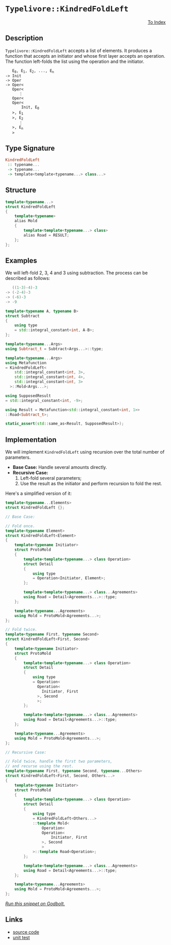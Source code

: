 <!-- Copyright 2024 Feng Mofan
SPDX-License-Identifier: Apache-2.0 -->

# `Typelivore::KindredFoldLeft`

<p style='text-align: right;'><a href="../../../facilities/metafunctions.md#typelivore-kindred-fold-left">To Index</a></p>

## Description

`Typelivore::KindredFoldLeft` accepts a list of elements.
It produces a function that accepts an initiator and whose first layer accepts an operation.
The function left-folds the list using the operation and the initiator.

<pre><code>   E<sub>0</sub>, E<sub>1</sub>, E<sub>2</sub>, ..., E<sub>n</sub>
-> Init
-> Oper
-> Oper&lt;
   Oper&lt;
      &vellip;
   Oper&lt;
   Oper&lt;
       Init, E<sub>0</sub>
   &gt;, E<sub>1</sub>
   &gt;, E<sub>2</sub>
      &vellip;
   &gt;, E<sub>n</sub>
   &gt;</code></pre>

## Type Signature

```Haskell
KindredFoldLeft
 :: typename...
 -> typename...
 -> template<template<typename...> class...>
```

## Structure

```C++
template<typename...>
struct KindredFoldLeft
{
    template<typename>
    alias Mold
    {
        template<template<typename...> class>
        alias Road = RESULT;
    };
};
```

## Examples

We will left-fold 2, 3, 4 and 3 using subtraction.
The process can be described as follows:

```C++
   ((1-3)-4)-3
-> (-2-4)-3
-> (-6)-3
-> -9
```

```C++
template<typename A, typename B>
struct Subtract
{
    using type
    = std::integral_constant<int, A-B>;
};

template<typename...Args>
using Subtract_t = Subtract<Args...>::type;

template<typename...Args>
using Metafunction 
= KindredFoldLeft<
    std::integral_constant<int, 3>,
    std::integral_constant<int, 4>,
    std::integral_constant<int, 3>
  >::Mold<Args...>;

using SupposedResult
= std::integral_constant<int, -9>;

using Result = Metafunction<std::integral_constant<int, 1>>
::Road<Subtract_t>;

static_assert(std::same_as<Result, SupposedResult>);
```

## Implementation

We will implement `KindredFoldLeft` using recursion over the total number of parameters.

- **Base Case:** Handle several amounts directly.
- **Recursive Case:**
  1. Left-fold several parameters;
  2. Use the result as the initiator and perform recursion to fold the rest.

Here's a simplified version of it:

```C++
template<typename...Elements>
struct KindredFoldLeft {};

// Base Case:

// Fold once.
template<typename Element>
struct KindredFoldLeft<Element>
{
    template<typename Initiator>
    struct ProtoMold
    {
        template<template<typename...> class Operation>
        struct Detail
        {
            using type 
            = Operation<Initiator, Element>;
        };

        template<template<typename...> class...Agreements>
        using Road = Detail<Agreements...>::type;
    };

    template<typename...Agreements>
    using Mold = ProtoMold<Agreements...>;
};

// Fold twice.
template<typename First, typename Second>
struct KindredFoldLeft<First, Second>
{
    template<typename Initiator>
    struct ProtoMold
    {
        template<template<typename...> class Operation>
        struct Detail
        {
            using type 
            = Operation<
              Operation<
                Initiator, First
              >, Second
              >;
        };

        template<template<typename...> class...Agreements>
        using Road = Detail<Agreements...>::type;
    };

    template<typename...Agreements>
    using Mold = ProtoMold<Agreements...>;
};

// Recursive Case:

// Fold twice, handle the first two parameters,
// and recurse using the rest.
template<typename First, typename Second, typename...Others>
struct KindredFoldLeft<First, Second, Others...>
{
    template<typename Initiator>
    struct ProtoMold
    {
        template<template<typename...> class Operation>
        struct Detail
        {
            using type 
            = KindredFoldLeft<Others...>
            ::template Mold<
                Operation<
                Operation<
                    Initiator, First
                >, Second
                >
            >::template Road<Operation>;
        };

        template<template<typename...> class...Agreements>
        using Road = Detail<Agreements...>::type;
    };

    template<typename...Agreements>
    using Mold = ProtoMold<Agreements...>;
};
```

[*Run this snippet on Godbolt.*](https://godbolt.org/#z:OYLghAFBqd5QCxAYwPYBMCmBRdBLAF1QCcAaPECAMzwBtMA7AQwFtMQByARg9KtQYEAysib0QXACx8BBAKoBnTAAUAHpwAMvAFYTStJg1DIApACYAQuYukl9ZATwDKjdAGFUtAK4sGIAKwAzKSuADJ4DJgAcj4ARpjEElwAbKQADqgKhE4MHt6%2BAcEZWY4C4ZExLPGJXCm2mPalDEIETMQEeT5%2BQfWNOS1tBOXRcQlJqQqt7Z0FPZODw5XV4wCUtqhexMjsHASYLGkGeyaBbgQAnmmMrJgAdPfY9GyCCifYJhoAgpPEXg4A1ABpCLoYiYdAAMU86FCmCoBH%2BJgA7FYkQARE5WL4fT4Aelx/wsTCU/zcxPYOJx%2BP%2BUNo6H%2BAm2txxewOR0wJzOl2ubH%2Bj32jAIbxxPz%2BCOBDFB4NpMLhQtO/Oe8ve2JROP%2BGv%2BrMOTGOpwuV2YvIAkgxsrqSMKvpr/qKAcpiKgiABZaHqzXIrGfG027Xszl%2B3Uc/Xco13e5vf7IAwKBT/ADyV2IupyVu9Po1doRaMwrTo7oznoLGc1XiyRi13MR1pLNpOaITSZTAk5pvNRDIfKeguFgS9teRGL7lJrGcDerO%2Bx1E4NPPDzMC2CjMYU91un2AYIFLzTtbLEWA/wASqgmPT6/8c3naJyN1ulauI4uQCBZ5ji4P39jR1qp/6Q4aNxrnemDbgQryLsW%2B4Vq6dKIoEDYOk6qCwegt6bqBD5rr2XqfsO354gSMpagA7ngTIsn%2BQYBqGNw0ngxCTKQlaAbyQiYGgkpplmQIgmCkLQrC8KchCDFMf87GcWhkGqv2mrjsGXKsZg/xto4FrELumo8UhLpuj%2BRY/r6VEziZimzmG2GLsuxJxomCTNgwWkZjxV5MPmRkemqnkZtBh6ztW6a1hqF72cmTScsWwWNg5EWnFF0WqWa6kdsxomMUKPklm8zGSQIaFZYWkH4UFPp4bhWUKQGZk0cpVlLtGtnARhYEQSqpU2n5x6nueCGXrm7k3qcIGtfVL5viVdbol%2BnzFlVAFzs196Cm1UHloeqHwYhjp6XS6HLS89UzeVI6EceHGbFkABuKlkkoICndSxEEGR2zMQghjoPQWoICpNAZaRqD/GkbQ3HsjGkFSBKff8YLIJdKldQQv2w5gkzMl881KXO9EZcxFl0Xlkr47RbBrvGyMJKtXw8RKUoCXSQnym46XiUT6DMRTv2MUdslzTVC1hkl7aWjJpU6TtKH6aVhkdfJAuTmy1GC0BT4NSuMXhamYu1q5A0eXLIXeYbPpI1WCVFQ2dP8TKTOclzVO8ybNrjWZ/yoZFhUlmFjme873tNnFbgW4lGpqXgGlpWJmX%2B0V2C5Rx%2BUhwOOuJW8rtK3s3Vnvbgfa%2B8k3ZdNJUh1jZek/OkaNbGS2YStzmm%2Bt2e9Q2bn5sNLVYWr43cjNU1DhVpXl3V9wjQ%2BDddZtF66VLe0dwd4FHSXxeD7iABUG%2Bb1vuJUpvAAq2BCHvm871869bxfp%2BzdiZiBBE0ZeFg8FuJx2xpOBaaUZn5kV/8nwk8pQk3ECC/ABEILwsQQFMAcJSY2nUm5vgMn1SY6AXwRD2JuMQAB9Ti8xBCcnQcxT4L4rpiC8JgAAtBYEhZDgwF1wivU6w9Fqj2IMAamnwurgMgcmBwWCEQXm4VAmBw02GPgXNgHuVxjqYwVgTMmrD2FpkngNKgXgGAOByIFC81tpSCTlH7G0KC0GCEwJg2gOCBB4OZoQ/4gQcrFmMSAdBZjkwWNwa0fBpxbGSAcT%2BJxLjzGWIYNYghghmL2NTunEAHtRHsKXoPLhXg0jFHBEeNGXhaAxwvAE0xQSPGGBseE/4FCACcOFTpdXSQoTJAi%2BrOlUeozRLZTi5IwW44JoTvHFK4L2dqL4Tw51OEI3hBB%2BEVIIvMRwyAsG2QSAQCATiFA3FmRBNw1Tam5WSak9AGyslvBWJiDgaxaCcH8LwPwHAtCkFQJwYOlhrC2g2FsFS5hAg8FIAQTQxy1gAGsAiSFuBoSQXAkSBA0P4DQZhkjJDMAADjhfoTgkheAsAkBoDQpBLnXNuRwXgCgQCYq%2BVc45pA4CwBgIgEAGwCBpC8AQcglA0AHDoAkKINxOCqDhckChyRJD/GAMgZA/wpC3DMLwcEhASB4FQVwGQggRBiHYFIeV8glBqG%2BaQXQcqSLJjSJwHgJyzkXM1bi%2BM9K6UIlQFQf4XKeV8oFUKkVgKzD/AgB4Fl9BiCIlvlwFYvBiVaDWBAJAzK0isrIBQCAYaI0gGAFIMwfA6DgwJRAWImrYgRDaOcA1vBM3MGIOceMsRtAcWJR85lSp4wMFoDmklpAsCxC8MAMktBaAEu4LwLALBDDAHEPW/AcNHA3Q7dczAqgLp7FzeQUxpz620DwLEZMhaPBYE1SAvAaLO2kBusQWImRMA5h7UYBdRhvlrCoAYdhAA1PAmASL2UuR8/gCrRDiBVS%2BtVKh1D1u1foXtKBrDWH0IuglkA1ioHfjkDtFCUH1lMA8ywZgcW7uIDKtG8A1h2DLTkFwkoZh%2BDlWECIIwqhjDlcUbIAgCN6Eo00RYowai9BwwIAY0xPBdD0Nh5pzQphDBI0scjtg%2BM0blfMdoDGyM1Cw887YEgjUcHOVi01nBbXct5fywVwrRWuogLgKV3q3l%2BoDeetYv0zxjAgH8kAkhAi3FKYEJEkhgVmEkMkDF/hkilKRRwFFpA0XvNuMkFIcLSlwpSP4EF/gHOpGxbwXF%2BLCWfPPWSylIbqUWvpYy6NqBPVso5RwNoLArpIgoUwGyFYuClNuFwIFEr8AdhlXoT9ir33SE/Yob9mrdCJt1UwfVnaFNKbizczg5raX0oZDaorJWysVcPFVmrQK3UevDV6n1gQzD%2BuSyS4NobctrYSNlmNXqQAzdK41IwVWuCYpoFkqmlB031vzdm6dL3C3FtLQ4adlbBTVtrZqxtzbW3tund23t/brmDpwyOzV47J07A%2BS4ud1yF1LuzaunY1yN1bo%2Bbu/dSgj0Q4PCly9TAb13ofYaadLW33Kva7ITrGrf0gETQYM9CGrCWBA7EMDVmblQasZwWDBBpJok59YZD8XUPob51hhoLG/AQFcKJkIkpJPLAo5kKjuQOMFC1yUHIGuhPcaaGxjoevCPMZ4%2Bb43THxMW/yFbh3dv5PrE2HJv1PnhsqY4P8c7c3LsLeq7VjQbr9Mdg28ZnbQazOYAs4kfnc6/MBeq8CpE0WkRgskK5vlcqRsJdsElwNpLyVUppZa47B2I3srYJwIrDqWAKCusKq6i32STHqwZprcradKokAzwQTOf3XN0MEPrA3DXe5NfWs1mWrXTeICwRvzfW/t6DJMFb1f1tvMCNtkve2UDb6O1Gk7YwW8pKwW30pWCO9jIb%2B15ND200ZqzYWt7b%2Bi0lrLT93LVaa11pQ6YBNotpiCg7brg4npY5doMQw4Yb1rw7wxTrbrI6apo7LrnCY7rpoa468D44HpE4nok67Z8BXoKC3r3qPo06yCtb06qrD7dYgDBDs7GBAbc5o5y4C5NAdq4jGIS5IYoYJBoZYCcGm64bK74aW56DEYVCMa0ba5NCq50ZG4CZyFiYK424iZSHqF9CsZ8au5iZaFO5cb6GqFSZu4KCybKpDYz44qqYP7/BN4t7/DX63B37h4NYkBR776makDmZYCJ4KYp6s7VaBCBD%2BCQogoYphFIjJCIoF6cCJZEq%2BH/KSD%2BD2b%2BBwrQqlKSClJgqOZcDMGcCBC2HxaJEx4/I%2BbirKaz7lEH5rC7pZDOCSBAA%3D%3D)

## Links

- [source code](../../../../conceptrodon/typelivore/kindred_fold_left.hpp)
- [unit test](../../../../tests/unit/metafunctions/typelivore/kindred_fold_left.test.hpp)
